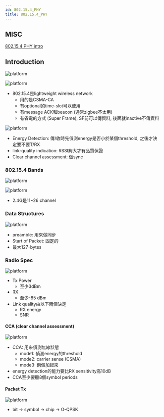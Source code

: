 ```yaml
---
id: 802.15.4_PHY
title: 802.15.4_PHY
---
```


## MISC

[802.15.4 PHY intro](https://www.youtube.com/watch?v=JeUkPu7jMYE)


## Introduction

![platform](./image/802.15.4_PHY/802.15.4_arthitecture.png)

![platform](./image/802.15.4_PHY/802.15.4_intro.png)

- 802.15.4是lightweight wireless network
    - 用的是CSMA-CA
    - 有optional的time-slot可以使用
    - 有message ACK和beacon (通常zigbee不太用)
    - 有省電的方式 (Super Frame), SF前可以傳資料, 後面就inactive不傳資料

![platform](./image/802.15.4_PHY/802.15.4_intro2.png)

- Energy Detection: 傳/收時先偵測energy是否小於某個threshold, 之後才決定要不要T/RX
- link-quality indication: RSSI夠大才有品質保證
- Clear channel assessment: 做sync 

### 802.15.4 Bands

![platform](./image/802.15.4_PHY/802.15.4_frequency_bands.png)

![platform](./image/802.15.4_PHY/802.15.4_frequency_bands2.png)

- 2.4G是11~26 channel

### Data Structures

![platform](./image/802.15.4_PHY/PHY_frame_structure.png)

- preamble: 用來做同步
- Start of Packet: 固定的
- 最大127-bytes

### Radio Spec

![platform](./image/802.15.4_PHY/radio_spec.png)

- Tx Power
    - 至少3dBm
- RX
    - 至少-85 dBm
- Link quality由以下兩個決定
    - RX energy
    - SNR

#### CCA (clear channel assessment)

![platform](./image/802.15.4_PHY/CCA.png)

- CCA: 用來偵測無線狀態
    - mode1: 偵測energy的threshold
    - mode2: carrier sense (CSMA)
    - mode3: 兩個加起來
- energy detection的能力要比RX sensitivity高10dB
- CCA至少要聽8個symbol periods


#### Packet Tx

![platform](./image/802.15.4_PHY/packet_tx.png)

- bit -> symbol -> chip -> O-QPSK

